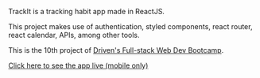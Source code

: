 TrackIt is a tracking habit app made in ReactJS.

This project makes use of authentication, styled components, react router, react calendar, APIs, among other tools.

This is the 10th project of [Driven's Full-stack Web Dev Bootcamp](https://driven.com.br).

[Click here to see the app live (mobile only)](https://trackit-react-steel.vercel.app)

